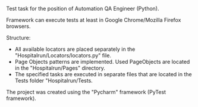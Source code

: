 Test task for the position of Automation QA Engineer (Python).

Framework can execute tests at least in Google Chrome/Mozilla Firefox
browsers.

Structure:
- All available locators are placed separately in the "Hospitalrun/Locators/locators.py" file.
- Page Objects patterns are implemented. Used PageObjects are located in the "Hospitalrun/Pages" directory.
- The specified tasks are executed in separate files that are located in the Tests folder "Hospitalrun/Tests.


The project was created using the "Pycharm" framework (PyTest framework).
